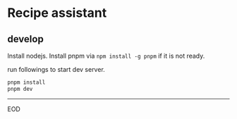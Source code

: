 # Recipe assistant

## develop

Install nodejs.
Install pnpm via `npm install -g pnpm` if it is not ready.

run followings to start dev server.

```bash
pnpm install
pnpm dev
```

---

EOD
